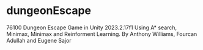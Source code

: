 # dungeonEscape
 76100
Dungeon Escape Game in Unity 2023.2.17f1
Using A* search, Minimax, Minimax and Reinforment Learning.
By Anthony Williams, Fourcan Adullah and Eugene Sajor
